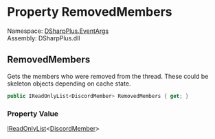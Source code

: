 # Property RemovedMembers

Namespace: [DSharpPlus.EventArgs](DSharpPlus.EventArgs.md)  
Assembly: DSharpPlus.dll

## <a id="DSharpPlus_EventArgs_ThreadMembersUpdateEventArgs_RemovedMembers"></a>RemovedMembers

Gets the members who were removed from the thread. These could be skeleton objects depending on cache state.

```csharp
public IReadOnlyList<DiscordMember> RemovedMembers { get; }
```

### Property Value

[IReadOnlyList](https://learn.microsoft.com/dotnet/api/system.collections.generic.ireadonlylist\-1)<[DiscordMember](DSharpPlus.Entities.DiscordMember.md)\>

